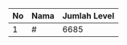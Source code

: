 | No | Nama            | Jumlah Level |
|----|-----------------|--------------|
| 1  | #    |    6685        |
